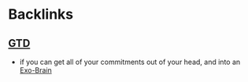 
# Backlinks
## [GTD](<GTD.md>)
- if you can get all of your commitments out of your head, and into an [Exo-Brain](<Exo-Brain.md>)

